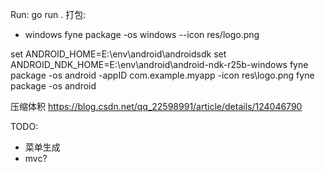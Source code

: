 Run:
go run .
打包:
- windows
 fyne package -os windows --icon res/logo.png

set ANDROID_HOME=E:\env\android\androidsdk
set ANDROID_NDK_HOME=E:\env\android\android-ndk-r25b-windows
fyne package -os android -appID com.example.myapp -icon res\logo.png
fyne package -os android

 压缩体积
 https://blog.csdn.net/qq_22598991/article/details/124046790


TODO:
- 菜单生成
- mvc?
